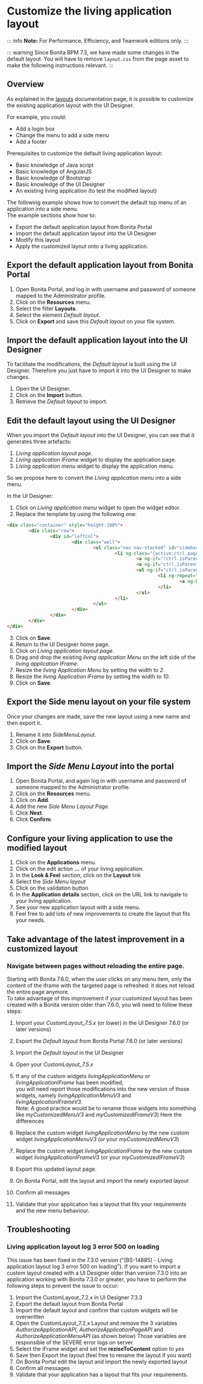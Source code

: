 # Customize the living application layout

::: info
**Note:** For Performance, Efficiency, and Teamwork editions only.
:::

::: warning
Since Bonita BPM 7.3, we have made some changes in the default layout. You will have to remove `layout.css` from the page asset to make the following instructions relevant.
:::

 ## Overview

As explained in the [layouts](layouts.md) documentation page, it is possible to customize the existing application layout with the UI Designer.

For example, you could:

* Add a login box
* Change the menu to add a side menu
* Add a footer

Prerequisites to customize the default living application layout:

* Basic knowledge of Java script
* Basic knowledge of AngularJS
* Basic knowledge of Bootstrap
* Basic knowledge of the UI Designer
* An existing living application (to test the modified layout)

The following example shows how to convert the default top menu of an application into a side menu.  
The example sections show how to:
* Export the default application layout from Bonita Portal
* Import the default application layout into the UI Designer
* Modify this layout
* Apply the customized layout onto a living application.

 ## Export the default application layout from Bonita Portal

1. Open Bonita Portal, and log in with username and password of someone mapped to the Administrator profile.
2. Click on the **Resources** menu.
3. Select the filter **Layouts**.
4. Select the element _Default layout_.
5. Click on **Export** and save this _Default layout_ on your file system.

## Import the default application layout into the UI Designer

To facilitate the modifications, the _Default layout_ is built using the UI Designer. Therefore you just have to import it into the UI Designer to make changes.

1. Open the UI Designer.
2. Click on the **Import** button.
3. Retrieve the _Default layout_ to import.

## Edit the default layout using the UI Designer

When you import the _Default layout_ into the UI Designer, you can see that it generates three artefacts:

1. _Living application layout page_.
2. _Living application IFrame_ widget to display the application page.
3. _Living application menu_ widget to display the application menu.

So we propose here to convert the _Living application menu_ into a side menu.

In the UI Designer:

1. Click on _Living application menu_ widget to open the widget editor.
2. Replace the template by using the following one:
```html
<div class="container" style="height:100%">
        <div class="row">
                <div id="leftCol">
                        <div class="well">
                                <ul class="nav nav-stacked" id="sidebar">
                                        <li ng-class="{active:ctrl.pageToken===menu.applicationPageId.token}" ng-repeat="menu in ctrl.filterChildren(-1)" dropdown>
                                                <a ng-if="!ctrl.isParentMenu(menu)" ng-href="../{{menu.applicationPageId.token}}/" ng-click="ctrl.reload()" >{{menu.displayName}}</a>            
                                                <a ng-if="ctrl.isParentMenu(menu)" dropdown-toggle>{{menu.displayName}}<span class="caret"></span></a>
                                                <ul ng-if="ctrl.isParentMenu(menu)" class="dropdown-menu">  
                                                        <li ng-repeat="childMenu in ctrl.filterChildren(menu.id)">
                                                                <a ng-href="../{{childMenu.applicationPageId.token}}/" ng-click="ctrl.reload()">{{childMenu.displayName}}</a>
                                                        </li>
                                                </ul>
                                        </li>
                                </ul>
                        </div>
                </div>  
        </div>  
</div>
```
3. Click on **Save**.
4. Return to the UI Designer home page.
5. Click on _Living application layout page_.
6. Drag and drop the existing _living application Menu_ on the left side of the _living application IFrame_.
7. Resize the _living Application Menu_ by setting the width to _2_.
8. Resize the _living Application IFrame_ by setting the width to _10_.
9. Click on **Save**.

## Export the Side menu layout on your file system

Once your changes are made, save the new layout using a new name and then export it.

1. Rename it into _SideMenuLayout_.
2. Click on **Save**.
3. Click on the **Export** button.

## Import the _Side Menu Layout_ into the portal

1. Open Bonita Portal, and again log in with username and password of someone mapped to the Administrator profile.
2. Click on the **Resources** menu.
3. Click on **Add**.
4. Add the new _Side Menu Layout Page_.
5. Click **Next**.
6. Click **Confirm**.

## Configure your living application to use the modified layout

1. Click on the **Applications** menu.
2. Click on the edit action **...** of your living application.
3. In the **Look & Feel** section, click on the **Layout** link
4. Select the _Side Menu layout_
5. Click on the validation button
6. In the **Application details** section, click on the URL link to navigate to your living application.
7. See your new application layout with a side menu.
8. Feel free to add lots of new improvements to create the layout that fits your needs.

## Take advantage of the latest improvement in a customized layout

<a id="improve-navigation"/>

### Navigate between pages without reloading the entire page.

Starting with Bonita 7.6.0, when the user clicks on any menu item, only the content of the iframe with the targeted page is refreshed: it does not reload the entire page anymore.  
To take advantage of this improvement if your customized layout has been created with a Bonita version older than 7.6.0, you will need to follow these steps:

1. Import your _CustomLayout_7.5.x_ (or lower) in the UI Designer 7.6.0 (or later versions)
2. Export the _Default layout_ from Bonita Portal 7.6.0 (or later versions)
3. Import the _Default layout_ in the UI Designer
4. Open your _CustomLayout_7.5.x_ 
5. If any of the custom widgets _livingApplicationMenu_ or _livingApplicationIFrame_ has been modified,  
you will need report those modifications into the new version of those widgets, namely _livingApplicationMenuV3_ and _livingApplicationIFrameV3_.  
Note: A good practice would be to rename those widgets into something like _myCustomizedMenuV3_ and _myCustomizedIFrameV3_)
Here the differences 

6. Replace the custom widget _livingApplicationMenu_ by the new custom widget _livingApplicationMenuV3_ (or your _myCustomizedMenuV3_) 
7. Replace the custom widget _livingApplicationIFrame_ by the new custom widget _livingApplicationIFrameV3_  (or your _myCustomizedIFrameV3_) 
8. Export this updated layout page.
9. On Bonita Portal, edit the layout and import the newly exported layout  
10. Confirm all messages  
11. Validate that your application has a layout that fits your requirements and the new menu behaviour. 

## Troubleshooting

### Living application layout log 3 error 500 on loading

This issue has been fixed in the 7.3.0 version ("[BS-14885] - Living application layout log 3 error 500 on loading").
If you want to import a custom layout created with a UI Designer older than version 7.3.0 into an application working with Bonita 7.3.0 or greater, you have to perform the following steps to prevent the issue to occur:

1. Import the CustomLayout_7.2.x in UI Designer 7.3.3  
2. Export the default layout from Bonita Portal  
3. Import the default layout and confirm that custom widgets will be overwritten  
4. Open the CustomLayout_7.2.x Layout and remove the 3 variables _AuthorizeApplicationAPI_, _AuthorizeApplicationPageAPI_ and _AuthorizeApplicationMenuAPI_ (as shown below) 
Those variables are responsible of the SEVERE error logs on server.  
5. Select the iFrame widget and set the **reziseToContent** option to _yes_  
6. Save then Export the layout (feel free to rename the layout if you want)  
7. On Bonita Portal edit the layout and import the newly exported layout  
8. Confirm all messages  
9. Validate that your application has a layout that fits your requirements. 



 
